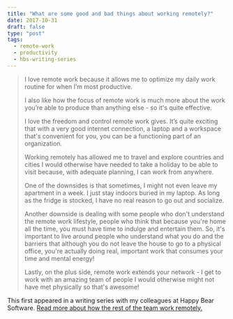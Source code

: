 ```yaml
---
title: "What are some good and bad things about working remotely?"
date: 2017-10-31
draft: false
type: "post"
tags:
  - remote-work
  - productivity
  - hbs-writing-series
---
```


> I love remote work because it allows me to optimize my daily work routine for when I’m most productive.
>
> I also like how the focus of remote work is much more about the work you’re able to produce than anything else - so it's quite effective.
>
> I love the freedom and control remote work gives. It’s quite exciting that with a very good internet connection, a laptop and a workspace that's convenient for you, you can be a functioning part of an organization.
>
> Working remotely has allowed me to travel and explore countries and cities I would otherwise have needed to take a holiday to be able to visit because, with adequate planning, I can work from anywhere.
>
> One of the downsides is that sometimes, I might not even leave my apartment in a week. I just stay indoors buried in my laptop. As long as the fridge is stocked,  I have no real reason to go out and socialize.
>
> Another downside is dealing with some people who don't understand the remote work lifestyle, people who think that because you're home all the time, you must have time to indulge and entertain them. So, it's important to live around people who understand what you do and the barriers that although you do not leave the house to go to a physical office, you're actually doing real, important work that consumes your time and mental energy!
>
> Lastly, on the plus side, remote work extends your network - I get to work with an amazing team of people I would otherwise might not have met physically so that's awesome!

This first appeared in a writing series with my colleagues at Happy Bear Software.
[Read more about how the rest of the team work remotely.](https://www.happybearsoftware.com/thoughts-on-remote-working)